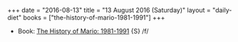 +++
date = "2016-08-13"
title = "13 August 2016 (Saturday)"
layout = "daily-diet"
books = ["the-history-of-mario-1981-1991"]
+++

<ul>
<li class="entry books">Book: <a href="/books/the-history-of-mario-1981-1991">The History of Mario: 1981-1991</a> {S} /f/</li>
</ul>